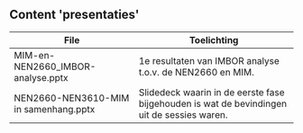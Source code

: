 ## Content 'presentaties'

| File                                  | Toelichting                                                                                |
|---------------------------------------|--------------------------------------------------------------------------------------------|
| MIM-en-NEN2660_IMBOR-analyse.pptx     | 1e resultaten van IMBOR analyse t.o.v. de NEN2660 en MIM.                                  |
| NEN2660-NEN3610-MIM in samenhang.pptx | Slidedeck waarin in de eerste fase bijgehouden is wat de bevindingen uit de sessies waren. |